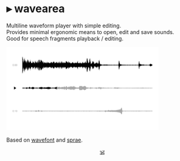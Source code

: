 # ▸ wavearea

Multiline waveform player with simple editing.<br/>
Provides minimal ergonomic means to open, edit and save sounds.<br/>
Good for speech fragments playback / editing.

<a href="https://dy.github.io/wavearea?src=https://cdn.freesound.org/previews/147/147582_1728127-lq.mp3"><img src="./wavearea.png" width="400" /></a>

<!-- [Demo](https://dy.github.io/wavearea?src=https://ia800207.us.archive.org/29/items/MLKDream/MLKDream_64kb.mp3). -->
<!-- [Forest sounds](https://dy.github.io/wavearea?src=https://cdn.freesound.org/previews/147/147582_1728127-lq.mp3). -->

Based on [wavefont](https://github.com/dy/wavefont) and [sprae](https://github.com/dy/sprae).

<!--
## Operations

All operations on audio are reflected in URL as:

```
?src=path/to/audio&clip=300-400&br=100..200..300&del=0-10..10-20&mute=10-20&...
```

Operations are applied to source in turn.
Supported operations are (measured in blocks, each block is 1024 samples wide):

* `src=path/to/audio` – load source file by URL. Can be wav, mp3 or ogg, or any other format supported by browser.
* `norm` – normalize audio - make sure max volume is 1.
* `clip=from-to` – slice audio to indicated range.
* `br=at..at..at...` – break audio by segments at indicated points.
* `del=from-to..from-to..from-to...` – delete fragments of audio.
-->
<!-- * `fadein=start-duration`, `fadeout=start-duration` -->


<p align=center><a href="https://github.com/krishnized/license/">🕉</a></p>
